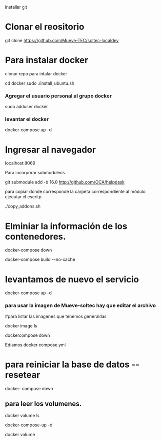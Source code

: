 installar git

# Clonar el reositorio
git clone https://github.com/Mueve-TEC/soltec-localdev


# Para instalar docker

clonar repo para intalar docker 

cd docker
sudo ./install_ubuntu.sh

### Agregar el usuario personal al grupo docker 

sudo adduser <usuario> docker

### levantar el docker

docker-compose up -d


# Ingresar al navegador

localhost:8069



Para incorporar submoduleos 


git submodule add -b 16.0 http://github.com/OCA/helpdesk

para copiar donde corresponde la carpeta correspondiente al módulo ejecutar el escritp

./copy_addons.sh



# Elminiar la información de los contenedores. 
docker-compose down

docker-compose build --no-cache

# levantamos de nuevo el servicio 
docker-compose up -d




### para usar la imagen de Mueve-soltec hay que editar el archivo 



 #para listar las imagenes que tenemos generaldas

 docker image ls





dockercompose down

Ediamos docker compose.yml


# para reiniciar la base de datos -- resetear 

docker- compose down 


## para leer los volumenes. 
docker volume ls


docker-compose-up -d 


docker volume 



